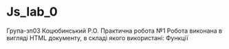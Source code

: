 # Js_lab_0
Група-зп03 Коцюбинський Р.О. Практична робота №1 Робота виконана в вигляді HTML документу, в складі якого використані: Функції
